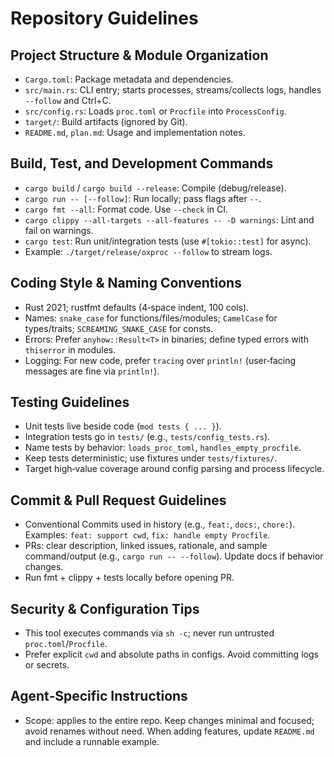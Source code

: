 # Repository Guidelines

## Project Structure & Module Organization
- `Cargo.toml`: Package metadata and dependencies.
- `src/main.rs`: CLI entry; starts processes, streams/collects logs, handles `--follow` and Ctrl+C.
- `src/config.rs`: Loads `proc.toml` or `Procfile` into `ProcessConfig`.
- `target/`: Build artifacts (ignored by Git).
- `README.md`, `plan.md`: Usage and implementation notes.

## Build, Test, and Development Commands
- `cargo build` / `cargo build --release`: Compile (debug/release).
- `cargo run -- [--follow]`: Run locally; pass flags after `--`.
- `cargo fmt --all`: Format code. Use `--check` in CI.
- `cargo clippy --all-targets --all-features -- -D warnings`: Lint and fail on warnings.
- `cargo test`: Run unit/integration tests (use `#[tokio::test]` for async).
- Example: `./target/release/oxproc --follow` to stream logs.

## Coding Style & Naming Conventions
- Rust 2021; rustfmt defaults (4‑space indent, 100 cols).
- Names: `snake_case` for functions/files/modules; `CamelCase` for types/traits; `SCREAMING_SNAKE_CASE` for consts.
- Errors: Prefer `anyhow::Result<T>` in binaries; define typed errors with `thiserror` in modules.
- Logging: For new code, prefer `tracing` over `println!` (user‑facing messages are fine via `println!`).

## Testing Guidelines
- Unit tests live beside code (`mod tests { ... }`).
- Integration tests go in `tests/` (e.g., `tests/config_tests.rs`).
- Name tests by behavior: `loads_proc_toml`, `handles_empty_procfile`.
- Keep tests deterministic; use fixtures under `tests/fixtures/`.
- Target high‑value coverage around config parsing and process lifecycle.

## Commit & Pull Request Guidelines
- Conventional Commits used in history (e.g., `feat:`, `docs:`, `chore:`). Examples: `feat: support cwd`, `fix: handle empty Procfile`.
- PRs: clear description, linked issues, rationale, and sample command/output (e.g., `cargo run -- --follow`). Update docs if behavior changes.
- Run fmt + clippy + tests locally before opening PR.

## Security & Configuration Tips
- This tool executes commands via `sh -c`; never run untrusted `proc.toml`/`Procfile`.
- Prefer explicit `cwd` and absolute paths in configs. Avoid committing logs or secrets.

## Agent‑Specific Instructions
- Scope: applies to the entire repo. Keep changes minimal and focused; avoid renames without need. When adding features, update `README.md` and include a runnable example.
